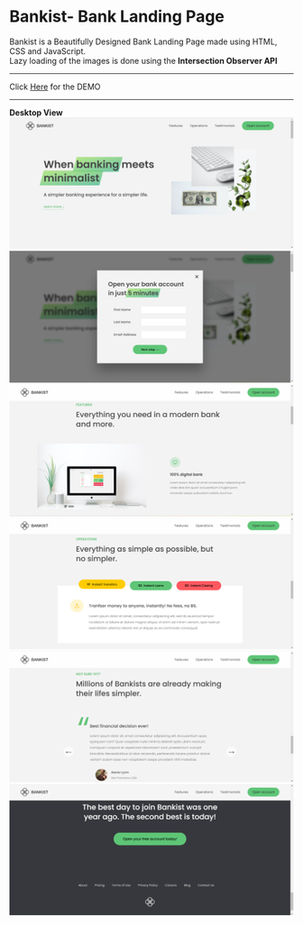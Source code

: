 # Bankist- Bank Landing Page
Bankist is a Beautifully Designed Bank Landing Page made using HTML, CSS and JavaScript.<br>
Lazy loading of the images is done using the <b>Intersection Observer API</b>
<hr>
Click <a href="https://delroydsouza.github.io/bank-landingpage/">Here</a> for the DEMO
<hr>
<b>Desktop View</b>
<img src="https://github.com/delroydsouza/bank-landingpage/blob/main/bank-landing-page-1.png">
<img src="https://github.com/delroydsouza/bank-landingpage/blob/main/bank-landing-page-2.png">
<img src="https://github.com/delroydsouza/bank-landingpage/blob/main/bank-landing-page-3.png">
<img src="https://github.com/delroydsouza/bank-landingpage/blob/main/bank-landing-page-4.png">
<img src="https://github.com/delroydsouza/bank-landingpage/blob/main/bank-landing-page-5.png">
<img src="https://github.com/delroydsouza/bank-landingpage/blob/main/bank-landing-page-6.png">
